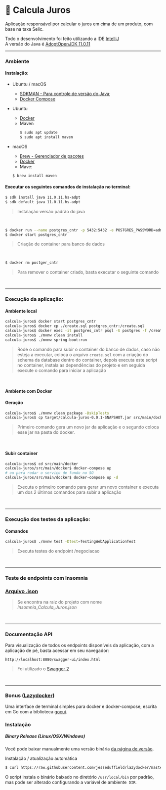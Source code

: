 # :currency_exchange: Calcula Juros

Aplicação responsável por calcular o juros em cima de um produto, com base na taxa Selic.

Todo o desenvolvimento foi feito utilizando a IDE [IntelliJ](https://www.jetbrains.com/pt-br/idea/)
<br/>
A versão do Java é [AdoptOpenJDK 11.0.11](https://adoptopenjdk.net/) 

----

### Ambiente
#### Instalação:
- Ubuntu / macOS
  - [SDKMAN - Para controle de versão do Java](https://sdkman.io/install);
  - [Docker Compose](https://docs.docker.com/compose/install/)

- Ubuntu 
  - [Docker](https://docs.docker.com/engine/install/ubuntu/)
  - Maven
    ```bash
    $ sudo apt update
    $ sudo apt install maven
    ```

- macOS
    - [Brew - Gerenciador de pacotes](https://brew.sh/index_pt-br)
    - [Docker](https://docs.docker.com/docker-for-mac/install/)
    - Mave:
    ```bash
    $ brew install maven
    ```
#### Executar os seguintes comandos de instalação no terminal:
```bash
$ sdk install java 11.0.11.hs-adpt
$ sdk default java 11.0.11.hs-adpt
```
>Instalação versão padrão do java

<br/>

```bash
$ docker run --name postgres_cntr -p 5432:5432 -e POSTGRES_PASSWORD=admin -d postgres  
$ docker start postgres_cntr
```
>Criação de container para banco de dados

<br/>

```bash
$ docker rm postger_cntr
```
>Para remover o container criado, basta executar o seguinte comando

<br/>

----

### Execução da aplicação:
#### Ambiente local
```bash
calcula-juros$ docker start postgres_cntr
calcula-juros$ docker cp ./create.sql postgres_cntr:/create.sql
calcula-juros$ docker exec -it postgres_cntr psql -U postgres -f /create.sq
calcula-juros$ ./mvnw clean install
calcula-juros$ ./mvnw spring-boot:run
```
>Rode o comando para subir o container do banco de dados, caso não esteja a executar, coloca o arquivo `create.sql` com a criação do schema da database dentro do container, depois executa este script no container, instala as dependências do projeto e em seguida execute o comando para iniciar a aplicação

<br/>

#### Ambiente com Docker
#### Geração
```bash
calcula-juros$ ./mvnw clean package -DskipTests
calcula-juros$ cp target/calcula-juros-0.0.1-SNAPSHOT.jar src/main/docker
```
> Primeiro comando gera um novo jar da aplicação e o segundo coloca esse jar na pasta do docker.

<br/>

#### Subir container
```bash
calcula-juros$ cd src/main/docker
calcula-juros/src/main/docker$ docker-compose up
# ou para rodar o serviço de fundo no SO
calcula-juros/src/main/docker$ docker-compose up -d
```
> Executa o primeiro comando para gerar um novo container e executa um dos 2 últimos comandos para subir a aplicação

<br/>

----

### Execução dos testes da aplicação:
#### Comandos
```bash
calcula-juros$ ./mvnw test -Dtest=TestingWebApplicationTest
```
>Executa testes do endpoint /negociacao

<br/>

----

### Teste de endpoints com Insomnia
### [Arquivo .json](https://github.com/douglas-martins/calcula-juros/blob/main/Insomnia_Calcula_Juros.json)
> Se encontra na raiz do projeto com nome _Insomnia_Calcula_Juros.json_

<br/>

----

### Documentação API
Para visualização de todos os endpoints disponíveis da aplicação, com a aplicação de pé, basta acessar em seu navegador:

`http://localhost:8080/swagger-ui/index.html`
>Foi utilizado o [Swagger 2](https://swagger.io/specification/v2/)

<br/>

----

### Bonus ([Lazydocker](https://github.com/jesseduffield/lazydocker))
Uma interface de terminal simples para docker e docker-compose, escrita em Go com a biblioteca [gocui](https://github.com/jroimartin/gocui 'gocui').
### Instalação

##### Binary Release (Linux/OSX/Windows)

Você pode baixar manualmente uma versão binária [da página de versão](https://github.com/jesseduffield/lazydocker/releases).

Instalação / atualização automática

```sh
$ curl https://raw.githubusercontent.com/jesseduffield/lazydocker/master/scripts/install_update_linux.sh | bash
```

O script instala o binário baixado no diretório `/usr/local/bin` por padrão, mas pode ser alterado configurando a variável de ambiente` DIR`.
